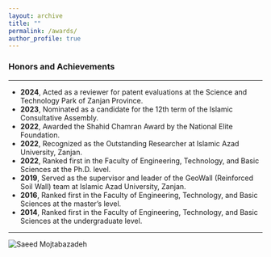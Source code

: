 ```yaml
---
layout: archive
title: ""
permalink: /awards/
author_profile: true
---
```


### Honors and Achievements
___
- **2024**, Acted as a reviewer for patent evaluations at the Science and Technology Park of Zanjan Province.
- **2023**, Nominated as a candidate for the 12th term of the Islamic Consultative Assembly.
- **2022**, Awarded the Shahid Chamran Award by the National Elite Foundation.
- **2022**, Recognized as the Outstanding Researcher at Islamic Azad University, Zanjan.
- **2022**, Ranked first in the Faculty of Engineering, Technology, and Basic Sciences at the Ph.D. level.
- **2019**, Served as the supervisor and leader of the GeoWall (Reinforced Soil Wall) team at Islamic Azad University, Zanjan.
- **2016**, Ranked first in the Faculty of Engineering, Technology, and Basic Sciences at the master’s level.
- **2014**, Ranked first in the Faculty of Engineering, Technology, and Basic Sciences at the undergraduate level.
  

___
  ![Saeed Mojtabazadeh](https://github.com/mojtabazadeh/mojtabazadeh.github.io/blob/main/images/Final2.jpg?raw=true)
